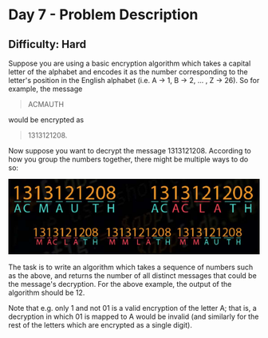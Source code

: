# Day 7 - Problem Description

## Difficulty: Hard

Suppose you are using a basic encryption algorithm which takes a capital letter of the alphabet and encodes it as the number corresponding to the letter's position in the English alphabet (i.e. A -> 1, B -> 2, ... , Z -> 26). So for example, the message

> ACMAUTH

would be encrypted as

> 1313121208.

Now suppose you want to decrypt the message 1313121208. According to how you group the numbers together, there might be multiple ways to do so:

![Example](./example.png)

The task is to write an algorithm which takes a sequence of numbers such as the above, and returns the number of all distinct messages that could be the message's decryption. For the above example, the output of the algorithm should be 12.

Note that e.g. only 1 and not 01 is a valid encryption of the letter A; that is, a decryption in which 01 is mapped to A would be invalid (and similarly for the rest of the letters which are encrypted as a single digit).
